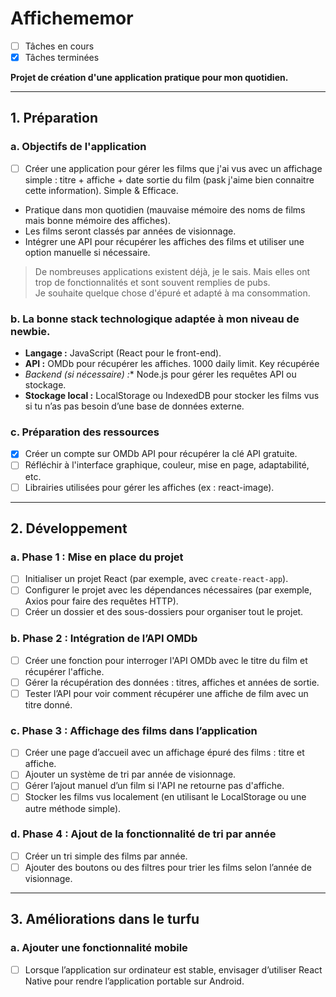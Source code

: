 # Affichememor

- [ ] Tâches en cours
- [x] Tâches terminées

**Projet de création d'une application pratique pour mon quotidien.**

---

## 1. Préparation

### a. Objectifs de l'application

- [ ] Créer une application pour gérer les films que j'ai vus avec un affichage simple : titre + affiche + date sortie du film (pask j'aime bien connaitre cette information). Simple & Efficace.
- Pratique dans mon quotidien (mauvaise mémoire des noms de films mais bonne mémoire des affiches).
- Les films seront classés par années de visionnage.
- Intégrer une API pour récupérer les affiches des films et utiliser une option manuelle si nécessaire.

> De nombreuses applications existent déjà, je le sais. Mais elles ont trop de fonctionnalités et sont souvent remplies de pubs.  
> Je souhaite quelque chose d'épuré et adapté à ma consommation.

### b. La bonne stack technologique adaptée à mon niveau de newbie.

- **Langage :** JavaScript (React pour le front-end).
- **API :** OMDb pour récupérer les affiches. 1000 daily limit. Key récupérée
- *Backend (si nécessaire) :** Node.js pour gérer les requêtes API ou stockage.
- **Stockage local :** LocalStorage ou IndexedDB pour stocker les films vus si tu n’as pas besoin d’une base de données externe.

### c. Préparation des ressources

- [x] Créer un compte sur OMDb API pour récupérer la clé API gratuite.
- [ ] Réfléchir à l'interface graphique, couleur, mise en page, adaptabilité, etc.
- [ ] Librairies utilisées pour gérer les affiches (ex : react-image).

---

## 2. Développement

### a. Phase 1 : Mise en place du projet

- [ ] Initialiser un projet React (par exemple, avec `create-react-app`).
- [ ] Configurer le projet avec les dépendances nécessaires (par exemple, Axios pour faire des requêtes HTTP).
- [ ] Créer un dossier et des sous-dossiers pour organiser tout le projet.

### b. Phase 2 : Intégration de l’API OMDb

- [ ] Créer une fonction pour interroger l'API OMDb avec le titre du film et récupérer l'affiche.
- [ ] Gérer la récupération des données : titres, affiches et années de sortie.
- [ ] Tester l’API pour voir comment récupérer une affiche de film avec un titre donné.

### c. Phase 3 : Affichage des films dans l’application

- [ ] Créer une page d’accueil avec un affichage épuré des films : titre et affiche.
- [ ] Ajouter un système de tri par année de visionnage.
- [ ] Gérer l’ajout manuel d’un film si l'API ne retourne pas d'affiche.
- [ ] Stocker les films vus localement (en utilisant le LocalStorage ou une autre méthode simple).

### d. Phase 4 : Ajout de la fonctionnalité de tri par année

- [ ] Créer un tri simple des films par année.
- [ ] Ajouter des boutons ou des filtres pour trier les films selon l’année de visionnage.

---

## 3. Améliorations dans le turfu

### a. Ajouter une fonctionnalité mobile

- [ ] Lorsque l’application sur ordinateur est stable, envisager d’utiliser React Native pour rendre l’application portable sur Android.
